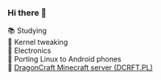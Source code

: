 ### Hi there 👋

📚 Studying\
🔧 Kernel tweaking\
🪫 Electronics\
🐧 Porting Linux to Android phones\
🐲 [DragonCraft Minecraft server (DCRFT.PL)](https://github.com/DCRFT)
